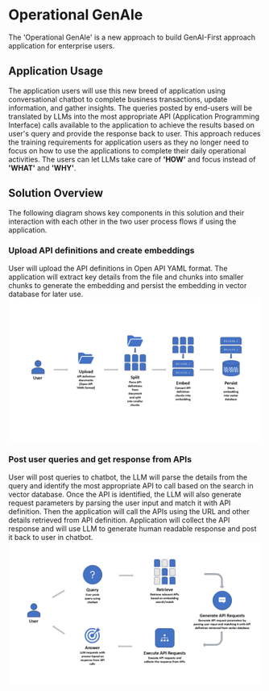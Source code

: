 # Operational GenAIe
The 'Operational GenAIe' is a new approach to build GenAI-First approach application for enterprise users.

## Application Usage
The application users will use this new breed of application using conversational chatbot to complete business transactions, update information, and gather insights. The queries posted by end-users will be translated by LLMs into the most appropriate API (Application Programming Interface) calls available to the application to achieve the results based on user's query and provide the response back to user. This approach reduces the training requirements for application users as they no longer need to focus on how to use the applications to complete their daily operational activities. The users can let LLMs take care of **'HOW'** and focus instead of **'WHAT'** and **'WHY'**.

## Solution Overview
The following diagram shows key components in this solution and their interaction with each other in the two user process flows if using the application.

### Upload API definitions and create embeddings
User will upload the API definitions in Open API YAML format. The application will extract key details from the file and chunks into smaller chunks to generate the embedding and persist the embedding in vector database for later use.
<img src="images/Upload_API_Definition_and_Index.png"/>

### Post user queries and get response from APIs
User will post queries to chatbot, the LLM will parse the details from the query and identify the most appropriate API to call based on the search in vector database. Once the API is identified, the LLM will also generate request parameters by parsing the user input and match it with API definition. Then the application will call the APIs using the URL and other details retrieved from API definition. Application will collect the API response and will use LLM to generate human readable response and post it back to user in chatbot.
<img src="images/Post_Query.png"/>
